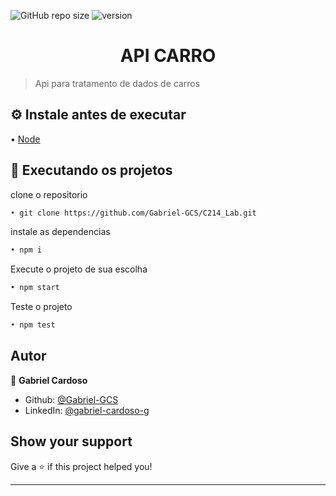 ![GitHub repo size](https://img.shields.io/github/repo-size/Gabriel-GCS/C214_Lab)
![version](https://img.shields.io/badge/version-1.0-blue.svg?cacheSeconds=2592000)

<h1 align="center">API CARRO</h1>

> Api para tratamento de dados de carros

## ⚙️ Instale antes de executar


• [Node](https://nodejs.org/)

## 🚀️ Executando os projetos

clone o repositorio
```sh
• git clone https://github.com/Gabriel-GCS/C214_Lab.git
```
instale as dependencias
```sh
• npm i
```
Execute o projeto de sua escolha
```sh
• npm start
```

Teste o projeto
```sh
• npm test
```

## Autor

👤 **Gabriel Cardoso**

* Github: [@Gabriel-GCS](https://github.com/Gabriel-GCS)
* LinkedIn: [@gabriel-cardoso-g](https://linkedin.com/in/gabriel-cardoso-g)

## Show your support

Give a ⭐️ if this project helped you!

***